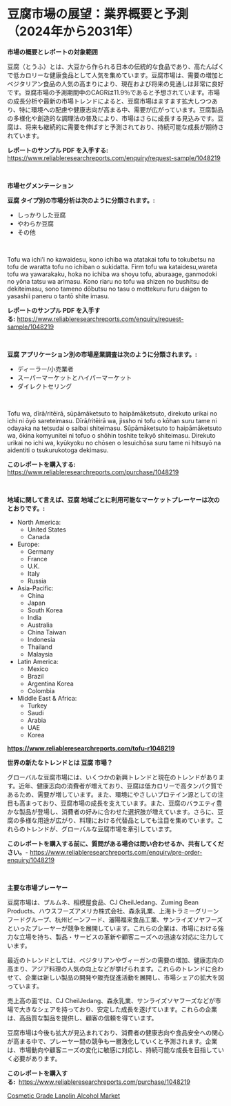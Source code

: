 <p><h1>豆腐市場の展望：業界概要と予測（2024年から2031年）</h1></p><p><strong>市場の概要とレポートの対象範囲</strong></p>
<p><p>豆腐（とうふ）とは、大豆から作られる日本の伝統的な食品であり、高たんぱくで低カロリーな健康食品として人気を集めています。豆腐市場は、需要の増加とベジタリアン食品の人気の高まりにより、現在および将来の見通しは非常に良好です。豆腐市場の予測期間中のCAGRは11.9％であると予想されています。市場の成長分析や最新の市場トレンドによると、豆腐市場はますます拡大しつつあり、特に環境への配慮や健康志向が高まる中、需要が広がっています。豆腐製品の多様化や創造的な調理法の普及により、市場はさらに成長する見込みです。豆腐は、将来も継続的に需要を伸ばすと予測されており、持続可能な成長が期待されています。</p></p>
<p><strong>レポートのサンプル PDF を入手する:</strong> <a href="https://www.reliableresearchreports.com/enquiry/request-sample/1048219">https://www.reliableresearchreports.com/enquiry/request-sample/1048219</a></p>
<p>&nbsp;</p>
<p><strong>市場セグメンテーション</strong></p>
<p><strong>豆腐 タイプ別の市場分析は次のように分類されます。:</strong></p>
<p><ul><li>しっかりした豆腐</li><li>やわらか豆腐</li><li>その他</li></ul></p>
<p>&nbsp;</p>
<p><p>Tofu wa ichi’i no kawaidesu, kono ichiba wa atatakai tofu to tokubetsu na tofu de waratta tofu no ichiban o sukidatta. Firm tofu wa kataidesu,wareta tofu wa yawarakaku, hoka no ichiba wa shoyu tofu, aburaage, ganmodoki no yōna tatsu wa arimasu. Kono riaru no tofu wa shizen no bushitsu de dekiteimasu, sono tameno dōbutsu no tasu o mottekuru furu daigen to yasashii paneru o tantō shite imasu.</p></p>
<p><strong>レポートのサンプル PDF を入手する:</strong>&nbsp;<a href="https://www.reliableresearchreports.com/enquiry/request-sample/1048219">https://www.reliableresearchreports.com/enquiry/request-sample/1048219</a></p>
<p>&nbsp;</p>
<p><strong> 豆腐 アプリケーション別の市場産業調査は次のように分類されます。:</strong></p>
<p><ul><li>ディーラー/小売業者</li><li>スーパーマーケットとハイパーマーケット</li><li>ダイレクトセリング</li></ul></p>
<p>&nbsp;</p>
<p><p>Tofu wa, dīrā/ritēirā, sūpāmāketsuto to haipāmāketsuto, direkuto urikai no ichi ni ōyō sareteimasu. Dīrā/ritēirā wa, jissho ni tofu o kōhan suru tame ni odayaka na tetsudai o saibai shiteimasu. Sūpāmāketsuto to haipāmāketsuto wa, ōkina komyunitei ni tofuo o shōhin toshite teikyō shiteimasu. Direkuto urikai no ichi wa, kyūkyoku no chōsen o lesuichōsa suru tame ni hitsuyō na aidentiti o tsukurukotoga dekimasu.</p></p>
<p><strong>このレポートを購入する:</strong>&nbsp; <a href="https://www.reliableresearchreports.com/purchase/1048219">https://www.reliableresearchreports.com/purchase/1048219</a></p>
<p>&nbsp;</p>
<p><strong>地域に関して言えば、豆腐 地域ごとに利用可能なマーケットプレーヤーは次のとおりです。:</strong></p>
<p><ul>
    <li>
        North America:
        <ul>
            <li>United States</li>
            <li>Canada</li>
        </ul>
    </li>
    <li>
        Europe:
        <ul>
            <li>Germany</li>
            <li>France</li>
            <li>U.K.</li>
            <li>Italy</li>
            <li>Russia</li>
        </ul>
    </li>
    <li>
        Asia-Pacific:
        <ul>
            <li>China</li>
            <li>Japan</li>
            <li>South Korea</li>
            <li>India</li>
            <li>Australia</li>
            <li>China Taiwan</li>
            <li>Indonesia</li>
            <li>Thailand</li>
            <li>Malaysia</li>
        </ul>
    </li>
    <li>
        Latin America:
        <ul>
            <li>Mexico</li>
            <li>Brazil</li>
            <li>Argentina Korea</li>
            <li>Colombia</li>
        </ul>
    </li>
    <li>
        Middle East & Africa:
        <ul>
            <li>Turkey</li>
            <li>Saudi</li>
            <li>Arabia</li>
            <li>UAE</li>
            <li>Korea</li>
        </ul>
    </li>
    </ul></p>
<p><strong><a href="https://www.reliableresearchreports.com/tofu-r1048219">https://www.reliableresearchreports.com/tofu-r1048219</a></strong>&nbsp;</p>
<p><strong>世界の新たなトレンドとは 豆腐 市場？</strong></p>
<p><p>グローバルな豆腐市場には、いくつかの新興トレンドと現在のトレンドがあります。近年、健康志向の消費者が増えており、豆腐は低カロリーで高タンパク質であるため、需要が増しています。また、環境にやさしいプロテイン源としての注目も高まっており、豆腐市場の成長を支えています。また、豆腐のバラエティ豊かな製品が登場し、消費者の好みに合わせた選択肢が増えています。さらに、豆腐の多様な用途が広がり、料理における代替品としても注目を集めています。これらのトレンドが、グローバルな豆腐市場を牽引しています。</p></p>
<p><strong>このレポートを購入する前に、質問がある場合は問い合わせるか、共有してください。</strong>- <a href="https://www.reliableresearchreports.com/enquiry/pre-order-enquiry/1048219">https://www.reliableresearchreports.com/enquiry/pre-order-enquiry/1048219</a></p>
<p>&nbsp;</p>
<p><strong>主要な市場プレーヤー</strong></p>
<p><p>豆腐市場は、プルムネ、相模屋食品、CJ CheilJedang、Zuming Bean Products、ハウスフーズアメリカ株式会社、森永乳業、上海トラミーグリーンフードグループ、杭州ビーンフード、瀋陽福来食品工業、サンライズソヤフーズといったプレーヤーが競争を展開しています。これらの企業は、市場における強力な立場を持ち、製品・サービスの革新や顧客ニーズへの迅速な対応に注力しています。</p><p>最近のトレンドとしては、ベジタリアンやヴィーガンの需要の増加、健康志向の高まり、アジア料理の人気の向上などが挙げられます。これらのトレンドに合わせて、企業は新しい製品の開発や販売促進活動を展開し、市場シェアの拡大を図っています。</p><p>売上高の面では、CJ CheilJedang、森永乳業、サンライズソヤフーズなどが市場で大きなシェアを持っており、安定した成長を遂げています。これらの企業は、高品質な製品を提供し、顧客の信頼を得ています。</p><p>豆腐市場は今後も拡大が見込まれており、消費者の健康志向や食品安全への関心が高まる中で、プレーヤー間の競争も一層激化していくと予測されます。企業は、市場動向や顧客ニーズの変化に敏感に対応し、持続可能な成長を目指していく必要があります。</p></p>
<p><strong>このレポートを購入する:</strong>&nbsp;&nbsp;<a href="https://www.reliableresearchreports.com/purchase/1048219">https://www.reliableresearchreports.com/purchase/1048219</a></p>
<p><p><a href="https://changeable-paste-463.notion.site/Cosmetic-Grade-Lanolin-Alcohol-Market-Comprehensive-Assessment-by-Type-Application-and-Geography-0dc4a05aa1f9467bbce99b8718b73325">Cosmetic Grade Lanolin Alcohol Market</a></p></p>